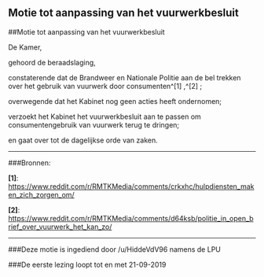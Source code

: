 ## Motie tot aanpassing van het vuurwerkbesluit 
 
##Motie tot aanpassing van het vuurwerkbesluit

De Kamer,

gehoord de beraadslaging,

constaterende dat de Brandweer en Nationale Politie aan de bel trekken over het gebruik van vuurwerk door consumenten^[1] ,^[2] ;

overwegende dat het Kabinet nog geen acties heeft ondernomen;

verzoekt het Kabinet het vuurwerkbesluit aan te passen om consumentengebruik van vuurwerk terug te dringen;

en gaat over tot de dagelijkse orde van zaken.

---

###Bronnen:

**[1]**: https://www.reddit.com/r/RMTKMedia/comments/crkxhc/hulpdiensten_maken_zich_zorgen_om/

**[2]**: https://www.reddit.com/r/RMTKMedia/comments/d64ksb/politie_in_open_brief_over_vuurwerk_het_kan_zo/

---

###Deze motie is ingediend door /u/HiddeVdV96 namens de LPU

###De eerste lezing loopt tot en met 21-09-2019